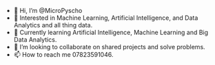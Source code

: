 - 👋 Hi, I’m @MicroPyscho
- 👀 Interested in Machine Learning, Artificial Intelligence, and Data Analytics and all thing data.
- 🌱 Currently learning Artificial Intelligence, Machine Learning and Big Data Analytics.
- 💞️ I’m looking to collaborate on shared projects and solve problems.
- 📫 How to reach me 07823591046.

<!---
MicroPyscho/MicroPyscho is a ✨ special ✨ repository because its `README.md` (this file) appears on your GitHub profile.
You can click the Preview link to take a look at your changes.
--->
